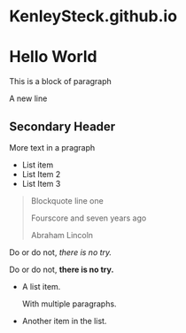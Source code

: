 # KenleySteck.github.io
# Hello World
This is a block of paragraph

A new line

## Secondary Header
More text in a pragraph

- List item
- List Item 2
- List Item 3

> Blockquote line one
> 
> Fourscore and seven years ago
> 
> Abraham Lincoln

Do or do not, *there is no try.*

Do or do not, **there is no try.**

*   A list item.

    With multiple paragraphs.

*   Another item in the list.
